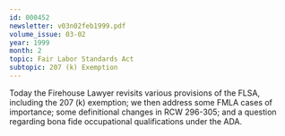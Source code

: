 ```yaml
---
id: 000452
newsletter: v03n02feb1999.pdf
volume_issue: 03-02
year: 1999
month: 2
topic: Fair Labor Standards Act
subtopic: 207 (k) Exemption
---
```


Today the Firehouse Lawyer revisits various provisions of the FLSA, including the 207 (k) exemption; we then address some FMLA cases of importance; some definitional changes in RCW 296-305; and a question regarding bona fide occupational qualifications under the ADA.